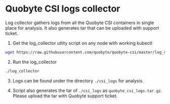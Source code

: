 # Quobyte CSI logs collector

Log collector gathers logs from all the Quobyte CSI containers in single place for analysis.
 It also generates tar that can be uploaded with support ticket.  

1. Get the log_collector utlity script on any node with working kubectl

```bash
wget https://raw.githubusercontent.com/quobyte/quobyte-csi/master/log_collector && chmod +x log_collector
```

2. Run the log_collector

```bash
./log_collector
```

3. Logs can be found under the directory `./csi_logs` for analysis.

4. Script also generates the tar of `./csi_logs` as `quobyte_csi_logs.tar.gz`.
 Please upload the tar with Quobyte support ticket.
